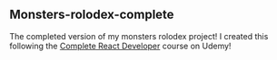 ## Monsters-rolodex-complete

The completed version of my monsters rolodex project! I created this following
the
[Complete React Developer](https://www.udemy.com/share/101WH43@By1AA9Fy_rR0biFwiGGYkes-SazmMWZnuuIi6raTEZrYMMa-funH5W5b5xdlKDbD/)
course on Udemy!
